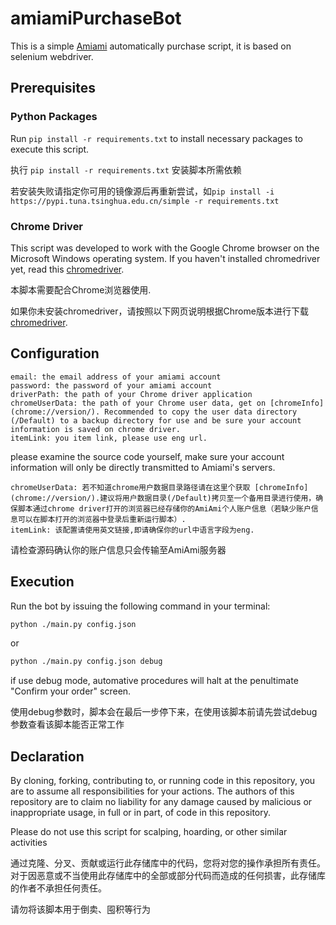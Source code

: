 # amiamiPurchaseBot

This is a simple [Amiami](https://www.amiami.com) automatically purchase script, it is based on selenium webdriver.

## Prerequisites

### Python Packages

Run `pip install -r requirements.txt` to install necessary packages to execute this script.

执行 `pip install -r requirements.txt` 安装脚本所需依赖

若安装失败请指定你可用的镜像源后再重新尝试，如`pip install -i https://pypi.tuna.tsinghua.edu.cn/simple -r requirements.txt`

### Chrome Driver

This script was developed to work with the Google Chrome browser on the Microsoft Windows operating system. If you haven't installed chromedriver yet, read this [chromedriver](https://developer.chrome.com/docs/chromedriver/downloads/version-selection?hl=zh-cn).

本脚本需要配合Chrome浏览器使用. 

如果你未安装chromedriver，请按照以下网页说明根据Chrome版本进行下载 [chromedriver](https://developer.chrome.com/docs/chromedriver/downloads/version-selection?hl=zh-cn).

## Configuration

    email: the email address of your amiami account 
    password: the password of your amiami account 
	driverPath: the path of your Chrome driver application 
	chromeUserData: the path of your Chrome user data, get on [chromeInfo](chrome://version/). Recommended to copy the user data directory (/Default) to a backup directory for use and be sure your account information is saved on chrome driver.
	itemLink: you item link, please use eng url.

please examine the source code yourself, make sure your account information will only be directly transmitted to Amiami's servers.


	chromeUserData: 若不知道chrome用户数据目录路径请在这里个获取 [chromeInfo](chrome://version/).建议将用户数据目录(/Default)拷贝至一个备用目录进行使用，确保脚本通过chrome driver打开的浏览器已经存储你的AmiAmi个人账户信息（若缺少账户信息可以在脚本打开的浏览器中登录后重新运行脚本）.
	itemLink: 该配置请使用英文链接,即请确保你的url中语言字段为eng.

请检查源码确认你的账户信息只会传输至AmiAmi服务器

## Execution

Run the bot by issuing the following command in your terminal:

```bash
python ./main.py config.json
```
or
```bash
python ./main.py config.json debug
```
if use debug mode, automative procedures will halt at the penultimate "Confirm your order" screen.

使用debug参数时，脚本会在最后一步停下来，在使用该脚本前请先尝试debug参数查看该脚本能否正常工作

## Declaration

By cloning, forking, contributing to, or running code in this repository, you are to assume all responsibilities for your actions. The authors of this repository are to claim no liability for any damage caused by malicious or inappropriate usage, in full or in part, of code in this repository.

Please do not use this script for scalping, hoarding, or other similar activities

通过克隆、分叉、贡献或运行此存储库中的代码，您将对您的操作承担所有责任。对于因恶意或不当使用此存储库中的全部或部分代码而造成的任何损害，此存储库的作者不承担任何责任。

请勿将该脚本用于倒卖、囤积等行为
